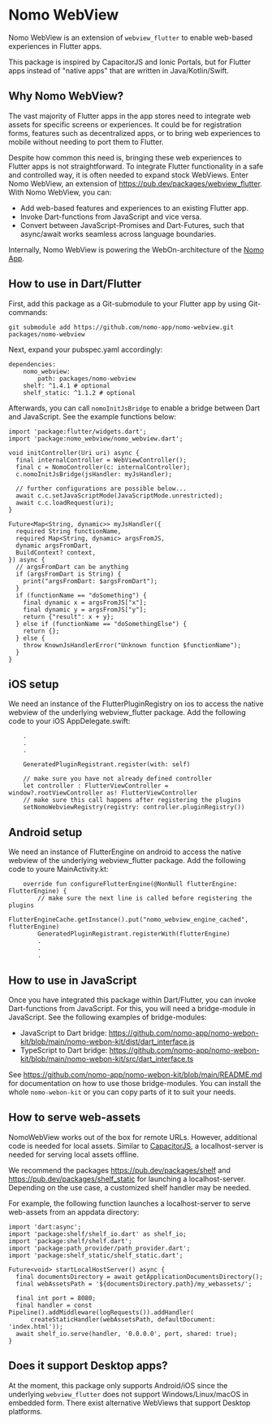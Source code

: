 # Nomo WebView

Nomo WebView is an extension of `webview_flutter` to enable web-based experiences in Flutter apps.

This package is inspired by CapacitorJS and Ionic Portals, but for Flutter apps instead of "native
apps" that are written in Java/Kotlin/Swift.

## Why Nomo WebView?

The vast majority of Flutter apps in the app stores need to integrate web assets for specific screens or
experiences.
It could be for registration forms, features such as decentralized apps, or to bring web experiences
to mobile without needing to port them to Flutter.

Despite how common this need is, bringing these web experiences to Flutter apps is not straightforward.
To integrate Flutter functionality in a safe and controlled way, it is often needed to expand stock WebViews.
Enter Nomo WebView, an extension of https://pub.dev/packages/webview_flutter.
With Nomo WebView, you can:

- Add web-based features and experiences to an existing Flutter app.
- Invoke Dart-functions from JavaScript and vice versa.
- Convert between JavaScript-Promises and Dart-Futures, such that async/await works seamless across
  language boundaries.

Internally, Nomo WebView is powering the WebOn-architecture of the [Nomo App](https://nomo.app).

## How to use in Dart/Flutter

First, add this package as a Git-submodule to your Flutter app by using Git-commands:

````
git submodule add https://github.com/nomo-app/nomo-webview.git packages/nomo-webview
````

Next, expand your pubspec.yaml accordingly:

```
dependencies:
    nomo_webview:
        path: packages/nomo-webview
    shelf: ^1.4.1 # optional
    shelf_static: ^1.1.2 # optional
```

Afterwards, you can call `nomoInitJsBridge` to enable a bridge between Dart and JavaScript.
See the example functions below:

```
import 'package:flutter/widgets.dart';
import 'package:nomo_webview/nomo_webview.dart';

void initController(Uri uri) async {
  final internalController = WebViewController();
  final c = NomoController(c: internalController);
  c.nomoInitJsBridge(jsHandler: myJsHandler);

  // further configurations are possible below...
  await c.c.setJavaScriptMode(JavaScriptMode.unrestricted);
  await c.c.loadRequest(uri);
}

Future<Map<String, dynamic>> myJsHandler({
  required String functionName,
  required Map<String, dynamic> argsFromJS,
  dynamic argsFromDart,
  BuildContext? context,
}) async {
  // argsFromDart can be anything
  if (argsFromDart is String) {
    print("argsFromDart: $argsFromDart");
  }
  if (functionName == "doSomething") {
    final dynamic x = argsFromJS["x"];
    final dynamic y = argsFromJS["y"];
    return {"result": x + y};
  } else if (functionName == "doSomethingElse") {
    return {};
  } else {
    throw KnownJsHandlerError("Unknown function $functionName");
  }
}
```
## iOS setup

We need an instance of the FlutterPluginRegistry on ios to access the native webview of the underlying
webview_flutter package.
Add the following code to your iOS AppDelegate.swift:

```
    .
    .
    .

    GeneratedPluginRegistrant.register(with: self)

    // make sure you have not already defined controller
    let controller : FlutterViewController = window?.rootViewController as! FlutterViewController
    // make sure this call happens after registering the plugins
    setNomoWebviewRegistry(registry: controller.pluginRegistry())
```
## Android setup

We need an instance of FlutterEngine on android to access the native webview of the underlying
webview_flutter package.
Add the following code to youre MainActivity.kt:

```
    override fun configureFlutterEngine(@NonNull flutterEngine: FlutterEngine) {
        // make sure the next line is called before registering the plugins
        FlutterEngineCache.getInstance().put("nomo_webview_engine_cached", flutterEngine)
        GeneratedPluginRegistrant.registerWith(flutterEngine)
        .
        .
        .
```
## How to use in JavaScript

Once you have integrated this package within Dart/Flutter, you can invoke Dart-functions from
JavaScript.
For this, you will need a bridge-module in JavaScript.
See the following examples of bridge-modules:

- JavaScript to Dart
  bridge: https://github.com/nomo-app/nomo-webon-kit/blob/main/nomo-webon-kit/dist/dart_interface.js
- TypeScript to Dart
  bridge: https://github.com/nomo-app/nomo-webon-kit/blob/main/nomo-webon-kit/src/dart_interface.ts

See https://github.com/nomo-app/nomo-webon-kit/blob/main/README.md for documentation on how to use
those bridge-modules.
You can install the whole `nomo-webon-kit` or you can copy parts of it to suit your needs.

## How to serve web-assets

NomoWebView works out of the box for remote URLs.
However, additional code is needed for local assets.
Similar to [CapacitorJS](https://github.com/ionic-team/capacitor/blob/5.x/android/capacitor/src/main/java/com/getcapacitor/WebViewLocalServer.java), a localhost-server is needed for serving local assets offline.

We recommend the packages https://pub.dev/packages/shelf and https://pub.dev/packages/shelf_static for launching a localhost-server.
Depending on the use case, a customized shelf handler may be needed.

For example, the following function launches a localhost-server to serve web-assets from an appdata directory:

```
import 'dart:async';
import 'package:shelf/shelf_io.dart' as shelf_io;
import 'package:shelf/shelf.dart';
import 'package:path_provider/path_provider.dart';
import 'package:shelf_static/shelf_static.dart';

Future<void> startLocalHostServer() async {
  final documentsDirectory = await getApplicationDocumentsDirectory();
  final webAssetsPath = '${documentsDirectory.path}/my_webassets/';

  final int port = 8080;
  final handler = const Pipeline().addMiddleware(logRequests()).addHandler(
      createStaticHandler(webAssetsPath, defaultDocument: 'index.html'));
  await shelf_io.serve(handler, '0.0.0.0', port, shared: true);
}
```

## Does it support Desktop apps?

At the moment, this package only supports Android/iOS since the underlying `webview_flutter` does
not support Windows/Linux/macOS in embedded form.
There exist alternative WebViews that support Desktop platforms.
